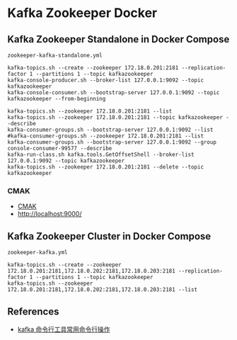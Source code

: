 # Kafka Zookeeper Docker

## Kafka Zookeeper Standalone in Docker Compose
`zookeeper-kafka-standalone.yml`

```
kafka-topics.sh --create --zookeeper 172.18.0.201:2181 --replication-factor 1 --partitions 1 --topic kafkazookeeper
kafka-console-producer.sh --broker-list 127.0.0.1:9092 --topic kafkazookeeper
kafka-console-consumer.sh --bootstrap-server 127.0.0.1:9092 --topic kafkazookeeper --from-beginning

kafka-topics.sh --zookeeper 172.18.0.201:2181 --list
kafka-topics.sh --zookeeper 172.18.0.201:2181 --topic kafkazookeeper --describe
kafka-consumer-groups.sh --bootstrap-server 127.0.0.1:9092 --list
#kafka-consumer-groups.sh --zookeeper 172.18.0.201:2181 --list
kafka-consumer-groups.sh --bootstrap-server 127.0.0.1:9092 --group console-consumer-99577 --describe
kafka-run-class.sh kafka.tools.GetOffsetShell --broker-list 127.0.0.1:9092 --topic kafkazookeeper
kafka-topics.sh --zookeeper 172.18.0.201:2181 --delete --topic kafkazookeeper
```

### CMAK
- [CMAK](https://github.com/yahoo/CMAK)
- [http://localhost:9000/](http://localhost:9000/)

## Kafka Zookeeper Cluster in Docker Compose
`zookeeper-kafka.yml`

```
kafka-topics.sh --create --zookeeper 172.18.0.201:2181,172.18.0.202:2181,172.18.0.203:2181 --replication-factor 1 --partitions 1 --topic kafkazookeeper
kafka-topics.sh --zookeeper 172.18.0.201:2181,172.18.0.202:2181,172.18.0.203:2181 --list
```

## References
- [kafka 命令行工具常用命令行操作](https://blog.csdn.net/asd136912/article/details/103735037)
